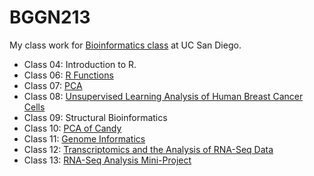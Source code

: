 # BGGN213

My class work for [Bioinformatics class](https://bioboot.github.io/bggn213_F22/) at UC San Diego.

- Class 04:  Introduction to R.  
- Class 06:  [R Functions](https://github.com/kliimatta/bggn213/blob/main/class06/class06_HW_cleaned.md)  
- Class 07:  [PCA](https://github.com/kliimatta/bggn213/blob/main/class06/class06_HW_cleaned.md)  
- Class 08:  [Unsupervised Learning Analysis of Human Breast Cancer Cells](https://github.com/kliimatta/bggn213/blob/main/class08/class08_mini%20project.md)  
- Class 09:  Structural Bioinformatics
- Class 10:  [PCA of Candy](https://github.com/kliimatta/bggn213/blob/main/class10/class10_HalloweenProject.md)  
- Class 11:  [Genome Informatics](https://github.com/kliimatta/bggn213/blob/main/class11/class11.md)  
- Class 12:  [Transcriptomics and the Analysis of RNA-Seq Data](https://github.com/kliimatta/bggn213/blob/main/class12/class12.md)  
- Class 13:  [RNA-Seq Analysis Mini-Project](https://github.com/kliimatta/bggn213/blob/main/class13/class13.md)  

